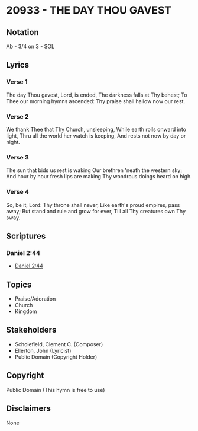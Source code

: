 # 20933 - THE DAY THOU GAVEST

## Notation

Ab - 3/4 on 3 - SOL

## Lyrics

### Verse 1

The day Thou gavest, Lord, is ended, The darkness falls at Thy behest; To Thee our morning hymns ascended: Thy praise shall hallow now our rest.

### Verse 2

We thank Thee that Thy Church, unsleeping, While earth rolls onward into light, Thru all the world her watch is keeping, And rests not now by day or night.

### Verse 3

The sun that bids us rest is waking Our brethren 'neath the western sky; And hour by hour fresh lips are making Thy wondrous doings heard on high.

### Verse 4

So, be it, Lord: Thy throne shall never, Like earth's proud empires, pass away; But stand and rule and grow for ever, Till all Thy creatures own Thy sway.


## Scriptures

### Daniel 2:44

- [Daniel 2:44](https://www.biblegateway.com/passage/?search=Daniel%202%3A44)


## Topics

- Praise/Adoration
- Church
- Kingdom

## Stakeholders

- Scholefield, Clement C. (Composer)
- Ellerton, John (Lyricist)
- Public Domain (Copyright Holder)

## Copyright

Public Domain
(This hymn is free to use)

## Disclaimers

None

